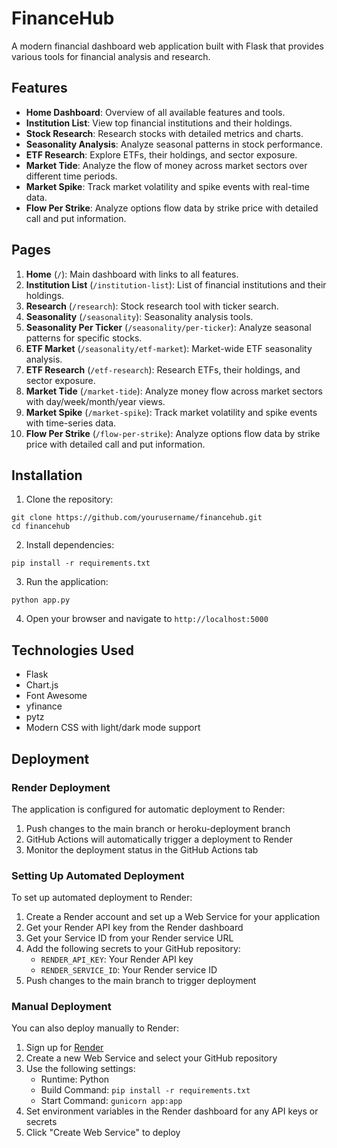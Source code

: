 # FinanceHub

A modern financial dashboard web application built with Flask that provides various tools for financial analysis and research.

## Features

- **Home Dashboard**: Overview of all available features and tools.
- **Institution List**: View top financial institutions and their holdings.
- **Stock Research**: Research stocks with detailed metrics and charts.
- **Seasonality Analysis**: Analyze seasonal patterns in stock performance.
- **ETF Research**: Explore ETFs, their holdings, and sector exposure.
- **Market Tide**: Analyze the flow of money across market sectors over different time periods.
- **Market Spike**: Track market volatility and spike events with real-time data.
- **Flow Per Strike**: Analyze options flow data by strike price with detailed call and put information.

## Pages

1. **Home** (`/`): Main dashboard with links to all features.
2. **Institution List** (`/institution-list`): List of financial institutions and their holdings.
3. **Research** (`/research`): Stock research tool with ticker search.
4. **Seasonality** (`/seasonality`): Seasonality analysis tools.
5. **Seasonality Per Ticker** (`/seasonality/per-ticker`): Analyze seasonal patterns for specific stocks.
6. **ETF Market** (`/seasonality/etf-market`): Market-wide ETF seasonality analysis.
7. **ETF Research** (`/etf-research`): Research ETFs, their holdings, and sector exposure.
8. **Market Tide** (`/market-tide`): Analyze money flow across market sectors with day/week/month/year views.
9. **Market Spike** (`/market-spike`): Track market volatility and spike events with time-series data.
10. **Flow Per Strike** (`/flow-per-strike`): Analyze options flow data by strike price with detailed call and put information.

## Installation

1. Clone the repository:
```
git clone https://github.com/yourusername/financehub.git
cd financehub
```

2. Install dependencies:
```
pip install -r requirements.txt
```

3. Run the application:
```
python app.py
```

4. Open your browser and navigate to `http://localhost:5000`

## Technologies Used

- Flask
- Chart.js
- Font Awesome
- yfinance
- pytz
- Modern CSS with light/dark mode support

## Deployment

### Render Deployment

The application is configured for automatic deployment to Render:

1. Push changes to the main branch or heroku-deployment branch
2. GitHub Actions will automatically trigger a deployment to Render
3. Monitor the deployment status in the GitHub Actions tab

### Setting Up Automated Deployment

To set up automated deployment to Render:

1. Create a Render account and set up a Web Service for your application
2. Get your Render API key from the Render dashboard
3. Get your Service ID from your Render service URL
4. Add the following secrets to your GitHub repository:
   - `RENDER_API_KEY`: Your Render API key
   - `RENDER_SERVICE_ID`: Your Render service ID
5. Push changes to the main branch to trigger deployment

### Manual Deployment

You can also deploy manually to Render:

1. Sign up for [Render](https://render.com/)
2. Create a new Web Service and select your GitHub repository
3. Use the following settings:
   - Runtime: Python
   - Build Command: `pip install -r requirements.txt`
   - Start Command: `gunicorn app:app`
4. Set environment variables in the Render dashboard for any API keys or secrets
5. Click "Create Web Service" to deploy